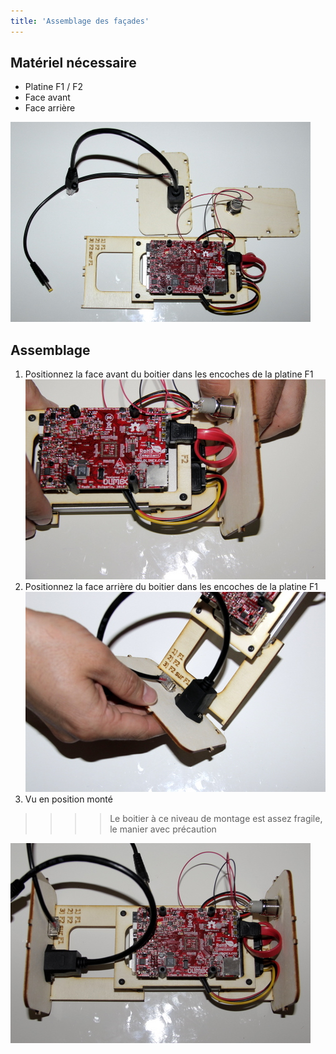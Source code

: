 ```yaml
---
title: 'Assemblage des façades'
---
```


## Matériel nécessaire

* Platine F1 / F2 
* Face avant
* Face arrière 

![](_MG_5314.JPG)

## Assemblage

1. Positionnez la face avant du boitier dans les encoches de la platine F1  
   ![](_MG_5315.JPG)  
2. Positionnez la face arrière du boitier dans les encoches de la platine F1  
   ![](_MG_5319.JPG)  
3. Vu en position monté 
>>>>  Le boitier à ce niveau de montage est assez fragile, le manier avec précaution

![](_MG_5320.JPG)  



